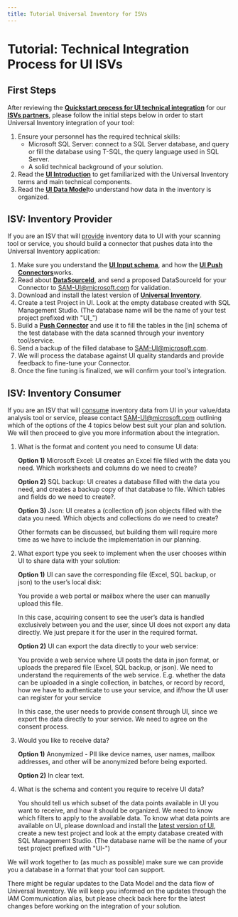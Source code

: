 ```yaml
---
title: Tutorial Universal Inventory for ISVs
---
```

# Tutorial: Technical Integration Process for UI ISVs

## First Steps

After reviewing the [**Quickstart process for UI technical integration**](../../Quickstarts/ISV.md) for our [**ISVs partners**](../../Overview/key-users.md), please follow the initial steps below in order to start Universal Inventory integration of your tool:

1. Ensure your personnel has the required technical skills:
   - Microsoft SQL Server: connect to a SQL Server database, and query or fill the database using T-SQL, the query language used in SQL Server.
   - A solid technical background of your solution.
2. Read the [**UI Introduction**](../UI/introduction.md) to get familiarized with the Universal Inventory terms and main technical components.
3. Read the [**UI Data Model**](Data-Model.md)​ to understand how data in the inventory is organized.​

## ISV: Inventory Provider

If you are an ISV that will <ins>provide</ins> inventory data to UI with your scanning tool or service, you should build a connector that pushes data into the Universal Inventory application:

1. Make sure you understand the [**UI Input schema**](Input-Schema.md), and how the [**UI Push Connectors**](Push-Connectors.md)​ works.
2. Read about [**DataSourceId**](Input-Schema.md#datasourceid), and send a proposed DataSourceId​ for your Connector to SAM-UI@microsoft.com for validation.
3. Download and install the latest version of [**Universal Inventory**](https://aka.ms/DownloadUI).
4. Create a test Project in UI. Look at the empty database created with SQL Management Studio. (The database name will be the name of your test project prefixed with "UI_")
5. Build a [**Push Connector**](Push-Connectors.md) and use it to fill the tables in the [in] schema of the test database with the data scanned through your inventory tool/service.
6. Send a backup of the filled database to SAM-UI@microsoft.com.
7. We will process the database against ​UI quality standards and provide feedback to fine-tune your Connector.
8. Once the fine tuning is finalized, we will confirm your tool's integration.

## ISV: Inventory Consumer

If you are an ISV that will <ins>consume</ins> inventory data from UI in your value/data analysis tool or service, please contact SAM-UI@microsoft.com outlining which of the options of the 4 topics below best suit your plan and solution. We will then proceed to give you more information about the integration.

1. What is the format and content you need to consume UI data:  

   **Option 1)** Microsoft Excel: UI creates an Excel file filled with the data you need. Which worksheets and columns do we need to create?

   **Option 2)** SQL backup: UI creates a database filled with the data you need, and creates a backup copy of that database to file. Which tables and fields do we need to create?.

   **Option 3)** Json: UI creates a (collection of) json objects filled with the data you need. Which objects and collections do we need to create?

   Other formats can be discussed, but building them will require more time as we have to include the implementation in our planning.

2. What export type you seek to implement when the user chooses within UI to share data with your solution:

   **Option 1)** UI can save the corresponding file (Excel, SQL backup, or json) to the user’s local disk:  

     You provide a web portal or mailbox where the user can manually upload    this file.  

    In this case, acquiring consent to see the user’s data is handled exclusively between you and the user, since UI does not export any data directly. We just prepare it for the user in the required format.  

    **Option 2)** UI can export the data directly to your web service:  
  
    You provide a web service where UI posts the data in json format, or uploads the prepared file (Excel, SQL backup, or json). We need to understand the requirements of the web service. E.g. whether the data can be uploaded in a single collection, in batches, or record by record, how we have to authenticate to use your service, and if/how the UI user can register for your service  

    In this case, the user needs to provide consent through UI, since we export the data directly to your service. We need to agree on the consent process.
3. Would you like to receive data?  

   **Option 1)** Anonymized - PII like device names, user names, mailbox addresses, and other will be anonymized before being exported.  

   **Option 2)** In clear text.
4. What is the schema and content you require to receive UI data?  

   You should tell us which subset of the data points available in UI you want to receive, and how it should be organized. We need to know which filters to apply to the available data. To know what data points are available on UI, please download and install the [latest version of UI](https://aka.ms/DownloadUI), create a new test project and look at the empty database created with SQL Management Studio. (The database name will be the name of your test project prefixed with "UI-")

  We will  work together to (as much as possible) make sure we can provide you a database in a format that your tool can support.

T​here might be regular updates to the Data Model and the data flow of Universal Inventory. We will keep you informed on the updates through the IAM Communication alias, but please check back here for the latest changes before working on the integration of your solution.